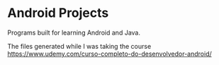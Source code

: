 # Android Projects
Programs built for learning Android and Java. 

The files generated while I was taking the course https://www.udemy.com/curso-completo-do-desenvolvedor-android/
